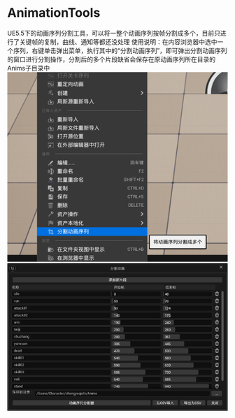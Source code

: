 # AnimationTools
UE5.5下的动画序列分割工具，可以将一整个动画序列按帧分割成多个，目前只进行了关键帧的复制，曲线、通知等都还没处理
使用说明：在内容浏览器中选中一个序列，右键单击弹出菜单，执行其中的“分割动画序列”，即可弹出分割动画序列的窗口进行分割操作，分割后的多个片段缺省会保存在原动画序列所在目录的Anims子目录中
![iamge](https://github.com/sagasarate/AnimationTools/blob/master/Pics/menu.png)
![iamge](https://github.com/sagasarate/AnimationTools/blob/master/Pics/win.png)
